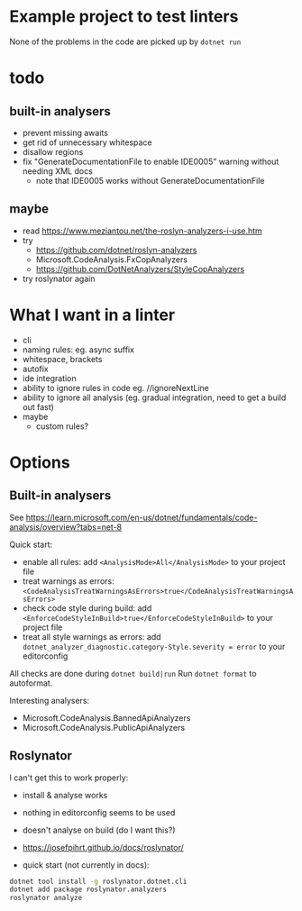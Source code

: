 # Example project to test linters

None of the problems in the code are picked up by `dotnet run`

# todo
## built-in analysers
- prevent missing awaits
- get rid of unnecessary whitespace
- disallow regions
- fix "GenerateDocumentationFile to enable IDE0005" warning without needing XML
  docs
    - note that IDE0005 works without GenerateDocumentationFile
## maybe
- read https://www.meziantou.net/the-roslyn-analyzers-i-use.htm
- try
    - https://github.com/dotnet/roslyn-analyzers
    - Microsoft.CodeAnalysis.FxCopAnalyzers
    - https://github.com/DotNetAnalyzers/StyleCopAnalyzers
- try roslynator again

# What I want in a linter
- cli
- naming rules: eg. async suffix
- whitespace, brackets
- autofix
- ide integration
- ability to ignore rules in code eg. //ignoreNextLine
- ability to ignore all analysis (eg. gradual integration, need to get a build
  out fast)
- maybe
    - custom rules?

# Options
## Built-in analysers
See https://learn.microsoft.com/en-us/dotnet/fundamentals/code-analysis/overview?tabs=net-8

Quick start:

- enable all rules: add `<AnalysisMode>All</AnalysisMode>` to your project file
- treat warnings as errors:
  `<CodeAnalysisTreatWarningsAsErrors>true</CodeAnalysisTreatWarningsAsErrors>`
- check code style during build: add
  `<EnforceCodeStyleInBuild>true</EnforceCodeStyleInBuild>` to your project file
- treat all style warnings as errors: add
  `dotnet_analyzer_diagnostic.category-Style.severity = error` to your
  editorconfig

All checks are done during `dotnet build|run`
Run `dotnet format` to autoformat.

Interesting analysers:
- Microsoft.CodeAnalysis.BannedApiAnalyzers
- Microsoft.CodeAnalysis.PublicApiAnalyzers

## Roslynator
I can't get this to work properly:
- install & analyse works
- nothing in editorconfig seems to be used
- doesn't analyse on build (do I want this?)

- https://josefpihrt.github.io/docs/roslynator/
- quick start (not currently in docs):
```sh
dotnet tool install -g roslynator.dotnet.cli
dotnet add package roslynator.analyzers
roslynator analyze
```
